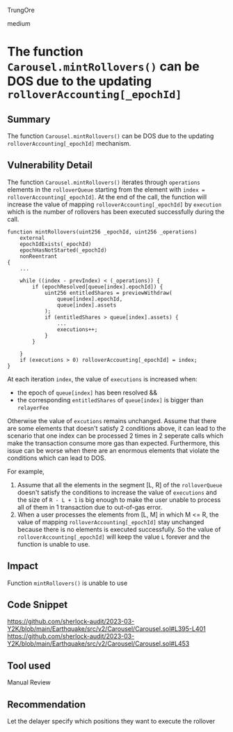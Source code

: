 TrungOre

medium

# The function `Carousel.mintRollovers()` can be DOS due to the updating `rolloverAccounting[_epochId]`

## Summary
The function `Carousel.mintRollovers()` can be DOS due to the updating `rolloverAccounting[_epochId]` mechanism.

## Vulnerability Detail
The function `Carousel.mintRollovers()` iterates through `operations` elements in the `rolloverQueue` starting from the element with `index = rolloverAccounting[_epochId]`. At the end of the call, the function will increase the value of mapping `rolloverAccounting[_epochId]` by `execution` which is the number of rollovers has been executed successfully during the call. 
```solidity=
function mintRollovers(uint256 _epochId, uint256 _operations)
    external
    epochIdExists(_epochId)
    epochHasNotStarted(_epochId)
    nonReentrant
{
    ... 
    
    while ((index - prevIndex) < (_operations)) {
        if (epochResolved[queue[index].epochId]) {
            uint256 entitledShares = previewWithdraw(
                queue[index].epochId,
                queue[index].assets
            );
            if (entitledShares > queue[index].assets) {
                ... 
                executions++;
            }
        }

    }
    if (executions > 0) rolloverAccounting[_epochId] = index;
}
```
At each iteration `index`, the value of `executions` is increased when: 
* the epoch of `queue[index]` has been resolved && 
* the corresponding `entitledShares` of `queue[index]` is bigger than `relayerFee`

Otherwise the value of `excutions` remains unchanged. Assume that there are some elements that doesn't satisfy 2 conditions above, it can lead to the scenario that one index can be processed 2 times in 2 seperate calls which make the transaction consume more gas than expected. Furthermore, this issue can be worse when there are an enormous elements that violate the conditions which can lead to DOS. 

For example, 
1. Assume that all the elements in the segment [L, R] of the `rolloverQueue` doesn't satisfy the conditions to increase the value of `executions` and the size of `R - L + 1` is big enough to make the user unable to process all of them in 1 transaction due to out-of-gas error. 
2. When a user processes the elements from [L, M] in which M <= R, the value of mapping `rolloverAccounting[_epochId]` stay unchanged because there is no elements is executed successfully. So the value of `rolloverAccounting[_epochId]` will keep the value `L` forever and the function is unable to use. 

## Impact
Function `mintRollovers()` is unable to use

## Code Snippet
https://github.com/sherlock-audit/2023-03-Y2K/blob/main/Earthquake/src/v2/Carousel/Carousel.sol#L395-L401
https://github.com/sherlock-audit/2023-03-Y2K/blob/main/Earthquake/src/v2/Carousel/Carousel.sol#L453

## Tool used
Manual Review

## Recommendation
Let the delayer specify which positions they want to execute the rollover